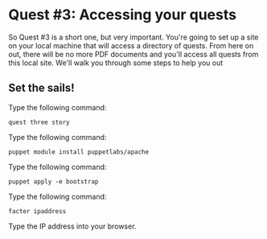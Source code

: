 # Quest #3: Accessing your quests

So Quest #3 is a short one, but very important. You're going to set up a site on your local machine that will access a directory of quests. From here on out, there will be no more PDF documents and you'll access all quests from this local site. We'll walk you through some steps to help you out

## Set the sails!

Type the following command:

	quest three story

<!--You did well Swabbie on your previous quest. You're a quick learner ay. I think you'll be a fine addition to the crew. The Captain sure knows how to pick'em ay. We're about to set the sails and head out to sea. Any final questions before be raise the anchor? Ay, I didn't think so. I hope your ready for some adventure!-->

Type the following command:

	puppet module install puppetlabs/apache

<!--We may need to change the port of the apache config file to access the 'site' on their local 
machine that will house all the quests-->
<!--what about caching this module-->

<!--Once this is installed and running we need to point the VM IP address to the browser-->

Type the following command:

	puppet apply -e bootstrap

<!--installs site on the local machine-->
<!--have .pp constructed and cached-->

Type the following command:

	facter ipaddress
	
Type the IP address into your browser.

<!--We need a plan for updating quests-->
<!--would a package installer be an option?-->
<!--how would we notify the user that there is a new package to be installed?-->
